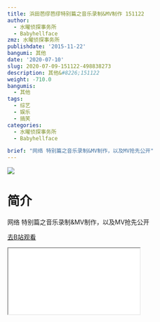 ```yaml
---
title: 浜田芭缪芭缪特别篇之音乐录制&MV制作 151122
author:
  - 水曜侦探事务所
  - Babyhellface
zmz: 水曜侦探事务所
publishdate: '2015-11-22'
bangumi: 其他
date: '2020-07-10'
slug: 2020-07-09-151122-498838273
description: 其他&#8226;151122
weight: -710.0
bangumis:
  - 其他
tags:
  - 综艺
  - 娱乐
  - 搞笑
categories:
  - 水曜侦探事务所
  - Babyhellface

brief: "网络 特别篇之音乐录制&MV制作，以及MV抢先公开"
---
```

![](https://raw.githubusercontent.com/tcgriffith/owaraisite/master/static/tmpimg/f6717ea898e90305d03c2d10639834f4ebed05f3.jpg.480.jpg)
# 简介  
网络
特别篇之音乐录制&MV制作，以及MV抢先公开  

[去B站观看](https://www.bilibili.com/video/av498838273/)
<div class ="resp-container"><iframe class="testiframe" src="//player.bilibili.com/player.html?aid=498838273"", scrolling="no", allowfullscreen="true" > </iframe></div> 

